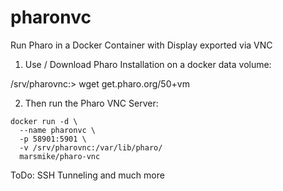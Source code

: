 # pharonvc
Run Pharo in a Docker Container with Display exported via VNC

1. Use / Download Pharo Installation on a docker data volume:

/srv/pharovnc:>  wget get.pharo.org/50+vm 

2. Then run the Pharo VNC Server:

```
docker run -d \
  --name pharonvc \
  -p 58901:5901 \
  -v /srv/pharovnc:/var/lib/pharo/
  marsmike/pharo-vnc
```

ToDo: SSH Tunneling and much more
